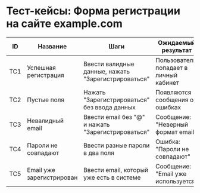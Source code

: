 # Тест-кейсы: Форма регистрации на сайте example.com

| ID  | Название                     | Шаги                                                   | Ожидаемый результат                    |
|-----|------------------------------|---------------------------------------------------------|----------------------------------------|
| TC1 | Успешная регистрация         | Ввести валидные данные, нажать "Зарегистрироваться"     | Пользователь попадает в личный кабинет |
| TC2 | Пустые поля                  | Нажать "Зарегистрироваться" без ввода данных            | Появляются сообщения об ошибках        |
| TC3 | Невалидный email             | Ввести email без "@" и нажать "Зарегистрироваться"      | Сообщение: "Неверный формат email"     |
| TC4 | Пароли не совпадают          | Ввести разные пароли в два поля                         | Ошибка: "Пароли не совпадают"          |
| TC5 | Email уже зарегистрирован   | Ввести email, который уже есть в системе                | Сообщение: "Email уже используется"    |
